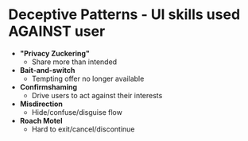 # Deceptive Patterns - UI skills used AGAINST user
- **"Privacy Zuckering"**
  - Share more than intended
- **Bait-and-switch**
  - Tempting offer no longer available
- **Confirmshaming**
  - Drive users to act against their interests
- **Misdirection**
  - Hide/confuse/disguise flow
- **Roach Motel**
  - Hard to exit/cancel/discontinue
